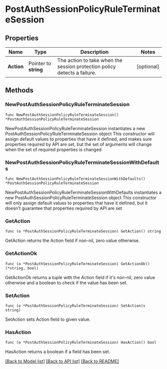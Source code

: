 # PostAuthSessionPolicyRuleTerminateSession

## Properties

Name | Type | Description | Notes
------------ | ------------- | ------------- | -------------
**Action** | Pointer to **string** | The action to take when the session protection policy detects a failure. | [optional] 

## Methods

### NewPostAuthSessionPolicyRuleTerminateSession

`func NewPostAuthSessionPolicyRuleTerminateSession() *PostAuthSessionPolicyRuleTerminateSession`

NewPostAuthSessionPolicyRuleTerminateSession instantiates a new PostAuthSessionPolicyRuleTerminateSession object
This constructor will assign default values to properties that have it defined,
and makes sure properties required by API are set, but the set of arguments
will change when the set of required properties is changed

### NewPostAuthSessionPolicyRuleTerminateSessionWithDefaults

`func NewPostAuthSessionPolicyRuleTerminateSessionWithDefaults() *PostAuthSessionPolicyRuleTerminateSession`

NewPostAuthSessionPolicyRuleTerminateSessionWithDefaults instantiates a new PostAuthSessionPolicyRuleTerminateSession object
This constructor will only assign default values to properties that have it defined,
but it doesn't guarantee that properties required by API are set

### GetAction

`func (o *PostAuthSessionPolicyRuleTerminateSession) GetAction() string`

GetAction returns the Action field if non-nil, zero value otherwise.

### GetActionOk

`func (o *PostAuthSessionPolicyRuleTerminateSession) GetActionOk() (*string, bool)`

GetActionOk returns a tuple with the Action field if it's non-nil, zero value otherwise
and a boolean to check if the value has been set.

### SetAction

`func (o *PostAuthSessionPolicyRuleTerminateSession) SetAction(v string)`

SetAction sets Action field to given value.

### HasAction

`func (o *PostAuthSessionPolicyRuleTerminateSession) HasAction() bool`

HasAction returns a boolean if a field has been set.


[[Back to Model list]](../README.md#documentation-for-models) [[Back to API list]](../README.md#documentation-for-api-endpoints) [[Back to README]](../README.md)


